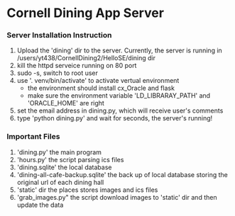 Cornell Dining App Server
=======
### Server Installation Instruction

1. Upload the 'dining' dir to the server. Currently, the server is running in /users/yt438/CornellDining2/HelloSE/dining dir
2. kill the httpd serveice running on 80 port
3. sudo -s, switch to root user
4. use '. venv/bin/activate' to activate vertual environment  
    * the environment should install cx_Oracle and flask
    * make sure the environment variable 'LD_LIBRARAY_PATH' and 'ORACLE_HOME' are right
5. set the email address in dining.py, which will receive user's comments
6. type 'python dining.py' and wait for seconds, the server's running!

### Important Files

1. 'dining.py' the main program
2. 'hours.py' the script parsing ics files
3. 'dining.sqlite' the local database
4. 'dining-all-cafe-backup.sqlite' the back up of local database storing the original url of each dining hall
5. 'static' dir the places stores images and ics files
6. 'grab_images.py" the script download images to 'static' dir and then update the data
